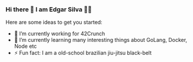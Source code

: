### Hi there 👋 I am Edgar Silva :man_technologist:

Here are some ideas to get you started:

- 🔭 I’m currently working for 42Crunch 
- 🌱 I’m currently learning many interesting things about GoLang, Docker, Node etc   
- ⚡ Fun fact: I am a old-school brazilian jiu-jitsu black-belt

